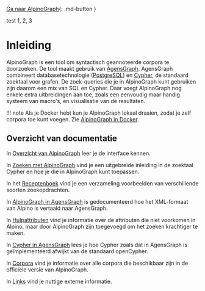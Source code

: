 
[ Ga naar AlpinoGraph](https://urd2.let.rug.nl/~kleiweg/alpinograph/){: .md-button }

test 1, 2, 3

# Inleiding

AlpinoGraph is een tool om syntactisch geannoteerde corpora te doorzoeken. De tool maakt gebruik van [AgensGraph](https://bitnine.net/agensgraph/). AgensGraph combineert databasetechnologie ([PostgreSQL](https://www.postgresql.org/)) en [Cypher](https://en.wikipedia.org/wiki/Cypher_(query_language)), de standaard zoektaal voor grafen. De zoek-queries die je in AlpinoGraph kunt gebruiken zijn daarom een mix van SQL en Cypher. Daar voegt AlpinoGraph nog enkele extra uitbreidingen aan toe, zoals een eenvoudig maar handig systeem van macro's, en visualisatie van de resultaten.

!!! note
    Als je Docker hebt kun je AlpinoGraph lokaal draaien, zodat je zelf
    corpora toe kunt voegen.
    Zie [AlpinoGraph in Docker](https://github.com/rug-compling/alpinograph-docker).

## Overzicht van documentatie

In [Overzicht van AlpinoGraph](interface/) leer je de interface
kennen.

In [Zoeken met AlpinoGraph](zoeken/) vind je een uitgebreide
inleiding in de zoektaal Cypher en hoe je die in AlpinoGraph kunt
toepassen.

In het [Receptenboek](recepten/) vind je een verzameling
voorbeelden van verschillende soorten zoekopdrachten.

In [AlpinoGraph in AgensGraph](alpinoagens/) is gedocumenteerd hoe
het XML-formaat van Alpino is vertaald naar AgensGraph.

In [Hulpattributen](attributen/) vind je informatie over de
attributen die niet voorkomen in Alpino, maar door AlpinoGraph zijn
toegevoegd om het zoeken krachtiger te maken.

In [Cypher in AgensGraph](agensgraph/) lees je hoe Cypher zoals dat
in AgensGraph is geïmplementeerd afwijkt van de standaard openCypher.

In [Corpora](corpora/) vind je informatie over alle corpora die
beschikbaar zijn in de officiële versie van AlpinoGraph.

In [Links](links/) vind je nuttige externe informatie.
